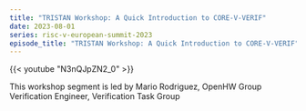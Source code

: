 ```yaml
---
title: "TRISTAN Workshop: A Quick Introduction to CORE-V-VERIF"
date: 2023-08-01
series: risc-v-european-summit-2023
episode_title: "TRISTAN Workshop: A Quick Introduction to CORE-V-VERIF"
---
```


{{< youtube "N3nQJpZN2_0" >}}

This workshop segment is led by Mario Rodriguez, OpenHW Group Verification
Engineer, Verification Task Group
